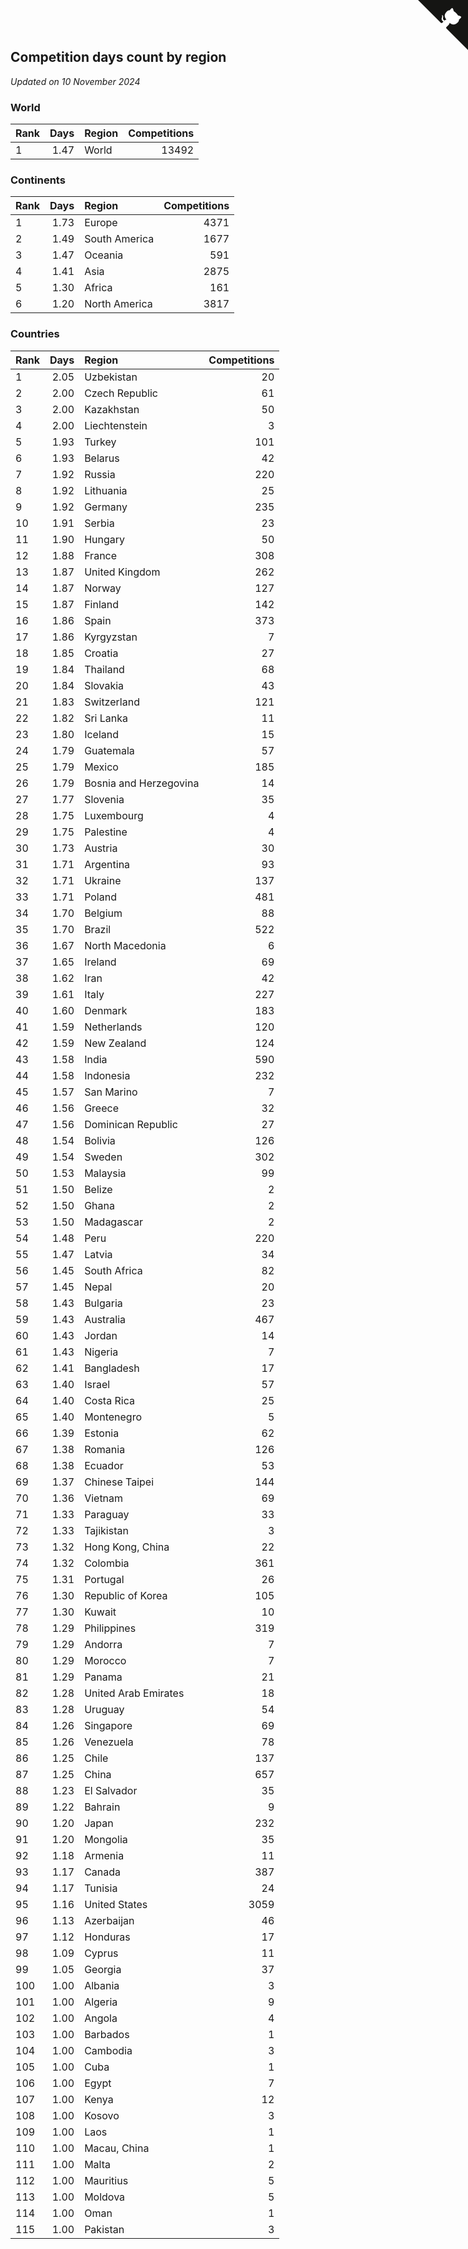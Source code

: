 ## Competition days count by region

*Updated on 10 November 2024*


### World

| Rank | Days | Region | Competitions |
| :--- | ---: | :--- | ---: |
| 1 | 1.47 | World | 13492 |

### Continents

| Rank | Days | Region | Competitions |
| :--- | ---: | :--- | ---: |
| 1 | 1.73 | Europe | 4371 |
| 2 | 1.49 | South America | 1677 |
| 3 | 1.47 | Oceania | 591 |
| 4 | 1.41 | Asia | 2875 |
| 5 | 1.30 | Africa | 161 |
| 6 | 1.20 | North America | 3817 |

### Countries

| Rank | Days | Region | Competitions |
| :--- | ---: | :--- | ---: |
| 1 | 2.05 | Uzbekistan | 20 |
| 2 | 2.00 | Czech Republic | 61 |
| 3 | 2.00 | Kazakhstan | 50 |
| 4 | 2.00 | Liechtenstein | 3 |
| 5 | 1.93 | Turkey | 101 |
| 6 | 1.93 | Belarus | 42 |
| 7 | 1.92 | Russia | 220 |
| 8 | 1.92 | Lithuania | 25 |
| 9 | 1.92 | Germany | 235 |
| 10 | 1.91 | Serbia | 23 |
| 11 | 1.90 | Hungary | 50 |
| 12 | 1.88 | France | 308 |
| 13 | 1.87 | United Kingdom | 262 |
| 14 | 1.87 | Norway | 127 |
| 15 | 1.87 | Finland | 142 |
| 16 | 1.86 | Spain | 373 |
| 17 | 1.86 | Kyrgyzstan | 7 |
| 18 | 1.85 | Croatia | 27 |
| 19 | 1.84 | Thailand | 68 |
| 20 | 1.84 | Slovakia | 43 |
| 21 | 1.83 | Switzerland | 121 |
| 22 | 1.82 | Sri Lanka | 11 |
| 23 | 1.80 | Iceland | 15 |
| 24 | 1.79 | Guatemala | 57 |
| 25 | 1.79 | Mexico | 185 |
| 26 | 1.79 | Bosnia and Herzegovina | 14 |
| 27 | 1.77 | Slovenia | 35 |
| 28 | 1.75 | Luxembourg | 4 |
| 29 | 1.75 | Palestine | 4 |
| 30 | 1.73 | Austria | 30 |
| 31 | 1.71 | Argentina | 93 |
| 32 | 1.71 | Ukraine | 137 |
| 33 | 1.71 | Poland | 481 |
| 34 | 1.70 | Belgium | 88 |
| 35 | 1.70 | Brazil | 522 |
| 36 | 1.67 | North Macedonia | 6 |
| 37 | 1.65 | Ireland | 69 |
| 38 | 1.62 | Iran | 42 |
| 39 | 1.61 | Italy | 227 |
| 40 | 1.60 | Denmark | 183 |
| 41 | 1.59 | Netherlands | 120 |
| 42 | 1.59 | New Zealand | 124 |
| 43 | 1.58 | India | 590 |
| 44 | 1.58 | Indonesia | 232 |
| 45 | 1.57 | San Marino | 7 |
| 46 | 1.56 | Greece | 32 |
| 47 | 1.56 | Dominican Republic | 27 |
| 48 | 1.54 | Bolivia | 126 |
| 49 | 1.54 | Sweden | 302 |
| 50 | 1.53 | Malaysia | 99 |
| 51 | 1.50 | Belize | 2 |
| 52 | 1.50 | Ghana | 2 |
| 53 | 1.50 | Madagascar | 2 |
| 54 | 1.48 | Peru | 220 |
| 55 | 1.47 | Latvia | 34 |
| 56 | 1.45 | South Africa | 82 |
| 57 | 1.45 | Nepal | 20 |
| 58 | 1.43 | Bulgaria | 23 |
| 59 | 1.43 | Australia | 467 |
| 60 | 1.43 | Jordan | 14 |
| 61 | 1.43 | Nigeria | 7 |
| 62 | 1.41 | Bangladesh | 17 |
| 63 | 1.40 | Israel | 57 |
| 64 | 1.40 | Costa Rica | 25 |
| 65 | 1.40 | Montenegro | 5 |
| 66 | 1.39 | Estonia | 62 |
| 67 | 1.38 | Romania | 126 |
| 68 | 1.38 | Ecuador | 53 |
| 69 | 1.37 | Chinese Taipei | 144 |
| 70 | 1.36 | Vietnam | 69 |
| 71 | 1.33 | Paraguay | 33 |
| 72 | 1.33 | Tajikistan | 3 |
| 73 | 1.32 | Hong Kong, China | 22 |
| 74 | 1.32 | Colombia | 361 |
| 75 | 1.31 | Portugal | 26 |
| 76 | 1.30 | Republic of Korea | 105 |
| 77 | 1.30 | Kuwait | 10 |
| 78 | 1.29 | Philippines | 319 |
| 79 | 1.29 | Andorra | 7 |
| 80 | 1.29 | Morocco | 7 |
| 81 | 1.29 | Panama | 21 |
| 82 | 1.28 | United Arab Emirates | 18 |
| 83 | 1.28 | Uruguay | 54 |
| 84 | 1.26 | Singapore | 69 |
| 85 | 1.26 | Venezuela | 78 |
| 86 | 1.25 | Chile | 137 |
| 87 | 1.25 | China | 657 |
| 88 | 1.23 | El Salvador | 35 |
| 89 | 1.22 | Bahrain | 9 |
| 90 | 1.20 | Japan | 232 |
| 91 | 1.20 | Mongolia | 35 |
| 92 | 1.18 | Armenia | 11 |
| 93 | 1.17 | Canada | 387 |
| 94 | 1.17 | Tunisia | 24 |
| 95 | 1.16 | United States | 3059 |
| 96 | 1.13 | Azerbaijan | 46 |
| 97 | 1.12 | Honduras | 17 |
| 98 | 1.09 | Cyprus | 11 |
| 99 | 1.05 | Georgia | 37 |
| 100 | 1.00 | Albania | 3 |
| 101 | 1.00 | Algeria | 9 |
| 102 | 1.00 | Angola | 4 |
| 103 | 1.00 | Barbados | 1 |
| 104 | 1.00 | Cambodia | 3 |
| 105 | 1.00 | Cuba | 1 |
| 106 | 1.00 | Egypt | 7 |
| 107 | 1.00 | Kenya | 12 |
| 108 | 1.00 | Kosovo | 3 |
| 109 | 1.00 | Laos | 1 |
| 110 | 1.00 | Macau, China | 1 |
| 111 | 1.00 | Malta | 2 |
| 112 | 1.00 | Mauritius | 5 |
| 113 | 1.00 | Moldova | 5 |
| 114 | 1.00 | Oman | 1 |
| 115 | 1.00 | Pakistan | 3 |


<a href="https://github.com/JustinTimeCuber/wca_statistics" class="github-corner" aria-label="View source on Github"><svg width="80" height="80" viewBox="0 0 250 250" style="fill:#151513; color:#fff; position: absolute; top: 0; border: 0; right: 0;" aria-hidden="true"><path d="M0,0 L115,115 L130,115 L142,142 L250,250 L250,0 Z"></path><path d="M128.3,109.0 C113.8,99.7 119.0,89.6 119.0,89.6 C122.0,82.7 120.5,78.6 120.5,78.6 C119.2,72.0 123.4,76.3 123.4,76.3 C127.3,80.9 125.5,87.3 125.5,87.3 C122.9,97.6 130.6,101.9 134.4,103.2" fill="currentColor" style="transform-origin: 130px 106px;" class="octo-arm"></path><path d="M115.0,115.0 C114.9,115.1 118.7,116.5 119.8,115.4 L133.7,101.6 C136.9,99.2 139.9,98.4 142.2,98.6 C133.8,88.0 127.5,74.4 143.8,58.0 C148.5,53.4 154.0,51.2 159.7,51.0 C160.3,49.4 163.2,43.6 171.4,40.1 C171.4,40.1 176.1,42.5 178.8,56.2 C183.1,58.6 187.2,61.8 190.9,65.4 C194.5,69.0 197.7,73.2 200.1,77.6 C213.8,80.2 216.3,84.9 216.3,84.9 C212.7,93.1 206.9,96.0 205.4,96.6 C205.1,102.4 203.0,107.8 198.3,112.5 C181.9,128.9 168.3,122.5 157.7,114.1 C157.9,116.9 156.7,120.9 152.7,124.9 L141.0,136.5 C139.8,137.7 141.6,141.9 141.8,141.8 Z" fill="currentColor" class="octo-body"></path></svg></a><style>.github-corner:hover .octo-arm{animation:octocat-wave 560ms ease-in-out}@keyframes octocat-wave{0%,100%{transform:rotate(0)}20%,60%{transform:rotate(-25deg)}40%,80%{transform:rotate(10deg)}}@media (max-width:500px){.github-corner:hover .octo-arm{animation:none}.github-corner .octo-arm{animation:octocat-wave 560ms ease-in-out}}</style>
